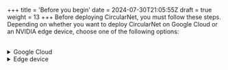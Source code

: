 +++
title = 'Before you begin'
date = 2024-07-30T21:05:55Z
draft = true
weight = 13
+++
Before deploying CircularNet, you must follow these steps. Depending on whether you want to deploy CircularNet on Google Cloud or an NVIDIA edge device, choose one of the following options:
<br></br>

<details>
  <summary>
    Google Cloud
  </summary>
  <ol>
    <li><a href="https://console.cloud.google.com/">Create a Google Cloud account</a>.</li>
    <li><a href="https://cloud.google.com/cloud-console">Open the Google Cloud console</a>.</li>
    <li><a href="https://cloud.google.com/resource-manager/docs/creating-managing-projects">Create a project on your Google Cloud account</a>.</li>
    <li><a href="https://cloud.google.com/billing/docs/how-to/create-billing-account">Set up your Cloud Billing account</a> to manage your Google Cloud spending.</li>
    <li><p>Enable the following APIs:</p></br>
        <ul>
            <li>Compute Engine API</li>
            <li>BigQuery API</li>
            <li>Cloud Storage API</li>
        </ul>
        <p>To enable APIs, see <a href="https://cloud.google.com/endpoints/docs/openapi/enable-api">Enabling an API in your Google Cloud project</a>.</p></br>
    </li>
    <li><p><a href="https://cloud.google.com/compute/docs/gpus/create-gpu-vm-general-purpose">Create a Compute Engine virtual machine (VM) that has attached an NVIDIA T4 GPU</a>. Use the following settings on your VM:</p></br>
        <ul>
            <li><strong>Machine configuration</strong>: GPUs</li>
            <li><strong>GPU type</strong>: NVIDIA T4</li>
            <li><strong>Number of GPUs</strong>: 1</li>
            <li><strong>Machine type</strong>: n1-standard-8 (8 vCPU, 4 core, 30 GB memory)</li>
            <li><strong>Boot disk</strong>: A size of 300 GB</li>
            <li><strong>Identity and API access</strong>: Allow full access to all Cloud APIs</li>
            <li><strong>Firewall</strong>: Allow HTTP and HTTPS traffic</li>
        </ul>
        <p><strong>Note</strong>: Give your VM a name that is easy to remember and deploy in a region and a zone close to your physical location that allows GPUs.</p></br>
    </li>
    <li>From the <strong>Navigation menu</strong> on the Google Cloud console, select <strong>Compute Engine</strong> > <strong>VM instances</strong>.</li>
    <li>On the <strong>VM instances</strong> page, find the VM instance you created with the NVIDIA T4 GPU.</li>
    <li>Click <strong>SSH</strong> in the row of the instance that you want to connect to. Let the <strong>SSH-in-browser</strong> tool open. For more information, see <a href="https://cloud.google.com/compute/docs/connect/standard-ssh#connect_to_vms">Connect to VMs</a>.
    <p><strong>Important</strong>: If the SSH connection fails, you must create a firewall rule for the VM to allow TCP ingress traffic. <a href="https://cloud.google.com/iap/docs/using-tcp-forwarding#create-firewall-rule">Use Identity-Aware Proxy (IAP) for TCP forwarding</a> to allow ingress traffic from the IPv4 ranges <code>35.235.240.0/20</code>, <code>0.0.0.0/0</code>, and <code>0.0.0.0/22</code> on TCP ports <code>22,3389</code>.</p></br>
    </li>
  </ol>
</details>

<details>
  <summary>
    Edge device
  </summary>
  <ol>
    <li>Get an edge device, configure it, and connect it to your local machine.</li>
    <li>Ensure you have an internet connection for the deployment and package installation.</li>
    <li>Set up your device, install the software and dependencies you want, and prepare the corresponding developer kit. For information on essential configurations, refer to the software documentation of your edge device. For example, see <a href="https://docs.nvidia.com/jetson/archives/r36.3/DeveloperGuide/index.html">the Developer Guide of NVIDIA Jetson devices</a>.</li>
    <li>Open the terminal of your edge device to interact with the operating system through the command line.</li>
  </ol>
</details>
